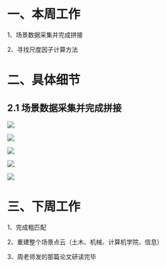# 一、本周工作
1、场景数据采集并完成拼接

2、寻找尺度因子计算方法



# 二、具体细节
## 2.1 场景数据采集并完成拼接
![](https://github.com/Darren-pty/darren/raw/main/Learning%20of%20way/Semester/picture/25.png)

![](https://github.com/Darren-pty/darren/raw/main/Learning%20of%20way/Semester/picture/34.png)

[![](https://github.com/Darren-pty/darren/raw/main/Learning%20of%20way/Semester/picture/36.png)](https://www.bilibili.com/video/BV1iP411U7ez/?vd_source=88bceb64b89804ec0cf90b2e004bf688)

![](https://github.com/Darren-pty/darren/raw/main/Learning%20of%20way/Semester/picture/8.gif)


![](https://github.com/Darren-pty/darren/raw/main/Learning%20of%20way/Semester/picture/37.png)



# 三、下周工作
1、完成粗匹配

2、重建整个场景点云（土木、机械、计算机学院、信息）

3、周老师发的那篇论文研读完毕


